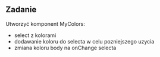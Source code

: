 ## Zadanie
Utworzyć komponent MyColors:
- select z kolorami 
- dodawanie koloru do selecta w celu pozniejszego uzycia
- zmiana koloru body na onChange selecta